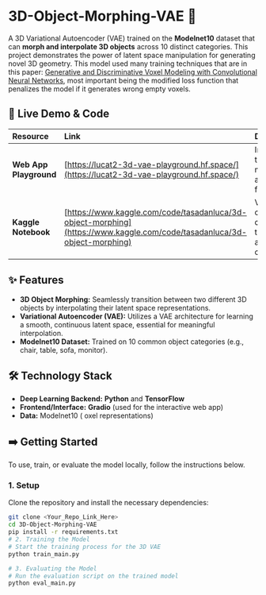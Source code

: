 # 3D-Object-Morphing-VAE 🤖

A 3D Variational Autoencoder (VAE) trained on the **Modelnet10** dataset that can **morph and interpolate 3D objects** across 10 distinct categories. This project demonstrates the power of latent space manipulation for generating novel 3D geometry. This model used many training techniques that are in this paper: [Generative and Discriminative Voxel Modeling with Convolutional Neural Networks](https://arxiv.org/abs/1608.04236), most important being the modified loss function that penalizes the model if it generates wrong empty voxels.

## 🚀 Live Demo & Code

| Resource | Link | Description |
| :--- | :--- | :--- |
| **Web App Playground** | [https://lucat2-3d-vae-playground.hf.space/](https://lucat2-3d-vae-playground.hf.space/) | Interact with the trained model using a **Gradio** frontend. |
| **Kaggle Notebook** | [https://www.kaggle.com/code/tasadanluca/3d-object-morphing](https://www.kaggle.com/code/tasadanluca/3d-object-morphing) | View the complete development, training, and analysis code. |

## ✨ Features

* **3D Object Morphing:** Seamlessly transition between two different 3D objects by interpolating their latent space representations.
* **Variational Autoencoder (VAE):** Utilizes a VAE architecture for learning a smooth, continuous latent space, essential for meaningful interpolation.
* **Modelnet10 Dataset:** Trained on 10 common object categories (e.g., chair, table, sofa, monitor).

## 🛠️ Technology Stack

* **Deep Learning Backend:** **Python** and **TensorFlow**
* **Frontend/Interface:** **Gradio** (used for the interactive web app)
* **Data:** Modelnet10 ( oxel representations)

## ➡️ Getting Started

To use, train, or evaluate the model locally, follow the instructions below.

### 1. Setup

Clone the repository and install the necessary dependencies:

```bash
git clone <Your_Repo_Link_Here>
cd 3D-Object-Morphing-VAE
pip install -r requirements.txt
# 2. Training the Model
# Start the training process for the 3D VAE
python train_main.py

# 3. Evaluating the Model
# Run the evaluation script on the trained model
python eval_main.py
